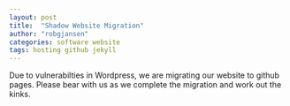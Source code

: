 ```yaml
---
layout: post
title:  "Shadow Website Migration"
author: "robgjansen"
categories: software website
tags: hosting github jekyll
---
```


Due to vulnerabilties in Wordpress, we are migrating our website to github pages. Please bear with us as we complete the migration and work out the kinks.

